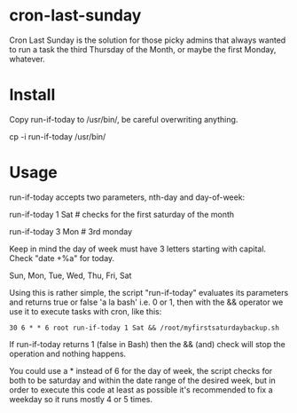 cron-last-sunday
================

Cron Last Sunday is the solution for those picky admins that always wanted to run a task the third Thursday of the Month, or maybe the first Monday, whatever.


Install
=======

Copy run-if-today to /usr/bin/, be careful overwriting anything.

cp -i run-if-today /usr/bin/


Usage
=====

run-if-today accepts two parameters, nth-day and day-of-week:


run-if-today 1 Sat # checks for the first saturday of the month

run-if-today 3 Mon # 3rd monday


Keep in mind the day of week must have 3 letters starting with capital. Check "date +%a" for today.

Sun, Mon, Tue, Wed, Thu, Fri, Sat



Using this is rather simple, the script "run-if-today" evaluates its parameters and returns true or false 'a la bash' i.e. 0 or 1, then with the && operator we use it to execute tasks with cron, like this:

	30 6 * * 6 root run-if-today 1 Sat && /root/myfirstsaturdaybackup.sh


If run-if-today returns 1 (false in Bash) then the && (and) check will stop the operation and nothing happens.

You could use a * instead of 6 for the day of week, the script checks for both to be saturday and within the date range of the desired week, but in order to execute this code at least as possible it's recommended to fix a weekday so it runs mostly 4 or 5 times.
